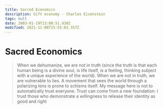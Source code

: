 ```yaml
---
title: Sacred Economics
description: Gift economy - Charles Eisenstein
tags: null
date: 2003-01-19T13:08:51.930Z
modified: 2021-11-08T15:55:03.357Z
---
```


# Sacred Economics

> When we dehumanize, we are not in truth (since the truth is that each human being is a divine soul, is life itself, is a feeling, thinking subject with a unique experience of the world). When we are not in truth, we are vulnerable to lies.
> A movement that sees the world through a polarizing lens is prone to schisms itself.
> My message here is not to automatically trust everyone. Trust can come from a new foundation: I trust those who demonstrate a willingness to release their identity as good and right
